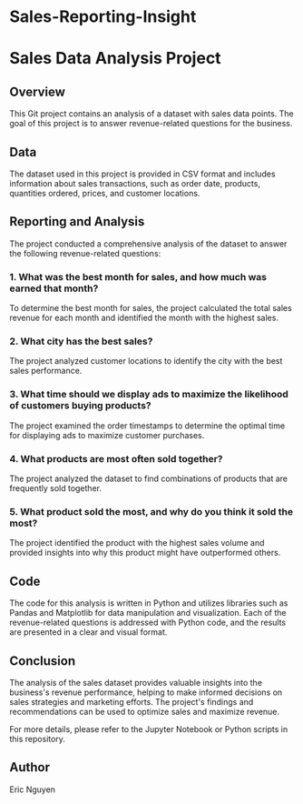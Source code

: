# Sales-Reporting-Insight

# Sales Data Analysis Project

## Overview

This Git project contains an analysis of a dataset with sales data points. The goal of this project is to answer revenue-related questions for the business.

## Data

The dataset used in this project is provided in CSV format and includes information about sales transactions, such as order date, products, quantities ordered, prices, and customer locations.

## Reporting and Analysis

The project conducted a comprehensive analysis of the dataset to answer the following revenue-related questions:

### 1. What was the best month for sales, and how much was earned that month?

To determine the best month for sales, the project calculated the total sales revenue for each month and identified the month with the highest sales.

### 2. What city has the best sales?

The project analyzed customer locations to identify the city with the best sales performance.

### 3. What time should we display ads to maximize the likelihood of customers buying products?

The project examined the order timestamps to determine the optimal time for displaying ads to maximize customer purchases.

### 4. What products are most often sold together?

The project analyzed the dataset to find combinations of products that are frequently sold together.

### 5. What product sold the most, and why do you think it sold the most?

The project identified the product with the highest sales volume and provided insights into why this product might have outperformed others.

## Code

The code for this analysis is written in Python and utilizes libraries such as Pandas and Matplotlib for data manipulation and visualization. Each of the revenue-related questions is addressed with Python code, and the results are presented in a clear and visual format.

## Conclusion

The analysis of the sales dataset provides valuable insights into the business's revenue performance, helping to make informed decisions on sales strategies and marketing efforts. The project's findings and recommendations can be used to optimize sales and maximize revenue.

For more details, please refer to the Jupyter Notebook or Python scripts in this repository.

## Author

Eric Nguyen
